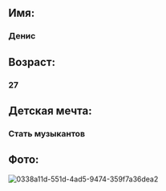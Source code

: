 ## Имя: 
### Денис
## Возраст: 
### 27
## Детская мечта: 
### Стать музыкантов

## Фото: 
![0338a11d-551d-4ad5-9474-359f7a36dea2](https://user-images.githubusercontent.com/116259332/197385205-cb0ace71-978a-4ebe-89fe-34ae3e055104.jpg)
